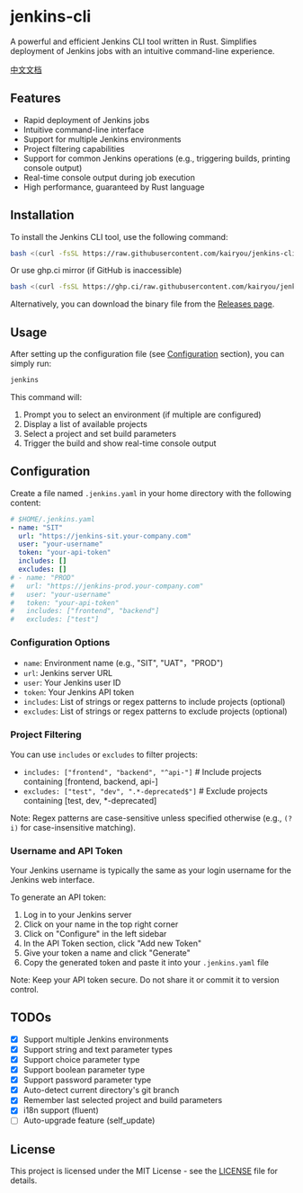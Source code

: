 # jenkins-cli

A powerful and efficient Jenkins CLI tool written in Rust. Simplifies deployment of Jenkins jobs with an intuitive command-line experience.

[中文文档](README_zh.md)

## Features

- Rapid deployment of Jenkins jobs
- Intuitive command-line interface
- Support for multiple Jenkins environments
- Project filtering capabilities
- Support for common Jenkins operations (e.g., triggering builds, printing console output)
- Real-time console output during job execution
- High performance, guaranteed by Rust language

## Installation

To install the Jenkins CLI tool, use the following command:

```bash
bash <(curl -fsSL https://raw.githubusercontent.com/kairyou/jenkins-cli/main/scripts/install.sh)
```

Or use ghp.ci mirror (if GitHub is inaccessible)

```bash
bash <(curl -fsSL https://ghp.ci/raw.githubusercontent.com/kairyou/jenkins-cli/main/scripts/install.sh)
```

Alternatively, you can download the binary file from the [Releases page](https://github.com/kairyou/jenkins-cli/releases).

## Usage

After setting up the configuration file (see [Configuration](#configuration) section), you can simply run:

```bash
jenkins
```

This command will:

1. Prompt you to select an environment (if multiple are configured)
2. Display a list of available projects
3. Select a project and set build parameters
4. Trigger the build and show real-time console output

## Configuration

Create a file named `.jenkins.yaml` in your home directory with the following content:

```yaml
# $HOME/.jenkins.yaml
- name: "SIT"
  url: "https://jenkins-sit.your-company.com"
  user: "your-username"
  token: "your-api-token"
  includes: []
  excludes: []
# - name: "PROD"
#   url: "https://jenkins-prod.your-company.com"
#   user: "your-username"
#   token: "your-api-token"
#   includes: ["frontend", "backend"]
#   excludes: ["test"]
```

### Configuration Options

- `name`: Environment name (e.g., "SIT", "UAT"，"PROD")
- `url`: Jenkins server URL
- `user`: Your Jenkins user ID
- `token`: Your Jenkins API token
- `includes`: List of strings or regex patterns to include projects (optional)
- `excludes`: List of strings or regex patterns to exclude projects (optional)

### Project Filtering

You can use `includes` or `excludes` to filter projects:

- `includes: ["frontend", "backend", "^api-"]` # Include projects containing [frontend, backend, api-]
- `excludes: ["test", "dev", ".*-deprecated$"]` # Exclude projects containing [test, dev, *-deprecated]

Note: Regex patterns are case-sensitive unless specified otherwise (e.g., `(?i)` for case-insensitive matching).

### Username and API Token

Your Jenkins username is typically the same as your login username for the Jenkins web interface.

To generate an API token:

1. Log in to your Jenkins server
2. Click on your name in the top right corner
3. Click on "Configure" in the left sidebar
4. In the API Token section, click "Add new Token"
5. Give your token a name and click "Generate"
6. Copy the generated token and paste it into your `.jenkins.yaml` file

Note: Keep your API token secure. Do not share it or commit it to version control.

## TODOs

- [x] Support multiple Jenkins environments
- [x] Support string and text parameter types
- [x] Support choice parameter type
- [x] Support boolean parameter type
- [x] Support password parameter type
- [x] Auto-detect current directory's git branch
- [x] Remember last selected project and build parameters
- [x] i18n support (fluent)
- [ ] Auto-upgrade feature (self_update)

## License

This project is licensed under the MIT License - see the [LICENSE](LICENSE) file for details.
